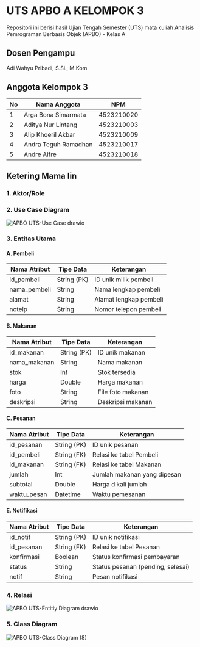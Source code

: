 # UTS APBO A KELOMPOK 3 

Repositori ini berisi hasil Ujian Tengah Semester (UTS) mata kuliah Analisis Pemrograman Berbasis Objek (APBO) - Kelas A 

## Dosen Pengampu
Adi Wahyu Pribadi, S.Si., M.Kom

## Anggota Kelompok 3
| No | Nama Anggota          | NPM         |
|----|-----------------------|-------------|
| 1  | Arga Bona Simarmata   | 4523210020  |
| 2  | Aditya Nur Lintang    | 4523210003  |
| 3  | Alip Khoeril Akbar    | 4523210009  |
| 4  | Andra Teguh Ramadhan  | 4523210017  |
| 5  | Andre Alfre           | 4523210018  |


## Ketering Mama Iin

### 1. Aktor/Role


### 2. Use Case Diagram
![APBO UTS-Use Case drawio](https://github.com/user-attachments/assets/03afe9e3-6758-49bd-ab73-6d8bdb1d7b83)

### 3. Entitas Utama

#### A. Pembeli
| Nama Atribut  | Tipe Data    | Keterangan                 |
|---------------|--------------|----------------------------|
| id_pembeli    | String (PK)  | ID unik milik pembeli      |
| nama_pembeli  | String       | Nama lengkap pembeli       |
| alamat        | String       | Alamat lengkap pembeli     |
| notelp        | String       | Nomor telepon pembeli      |

#### B. Makanan
| Nama Atribut   | Tipe Data    | Keterangan                  |
|----------------|--------------|-----------------------------|
| id_makanan     | String (PK)  | ID unik makanan             |
| nama_makanan   | String       | Nama makanan                |
| stok           | Int          | Stok tersedia               |
| harga          | Double       | Harga makanan               |
| foto           | String       | File foto makanan           |
| deskripsi      | String       | Deskripsi makanan           |

#### C. Pesanan
| Nama Atribut  | Tipe Data    | Keterangan                          |
|---------------|--------------|-------------------------------------|
| id_pesanan    | String (PK)  | ID unik pesanan                     |
| id_pembeli    | String (FK)  | Relasi ke tabel Pembeli            |
| id_makanan    | String (FK)  | Relasi ke tabel Makanan            |
| jumlah        | Int          | Jumlah makanan yang dipesan        |
| subtotal      | Double       | Harga dikali jumlah                |
| waktu_pesan   | Datetime     | Waktu pemesanan                    |



#### E. Notifikasi

| Nama Atribut | Tipe Data    | Keterangan                                   |
|--------------|--------------|----------------------------------------------|
| id_notif     | String (PK)  | ID unik notifikasi                           |
| id_pesanan   | String (FK)  | Relasi ke tabel Pesanan                      |
| konfirmasi   | Boolean      | Status konfirmasi pembayaran                 |
| status       | String       | Status pesanan (pending, selesai)        |
| notif        | String       | Pesan notifikasi                             |
### 4. Relasi
![APBO UTS-Entitiy Diagram drawio](https://github.com/user-attachments/assets/8ac50d36-6de0-4144-8bbc-602955429b13)


### 5. Class Diagram
![APBO UTS-Class Diagram (8)](https://github.com/user-attachments/assets/4c0eb1db-3ca8-47d5-8064-c778efc079d0)
